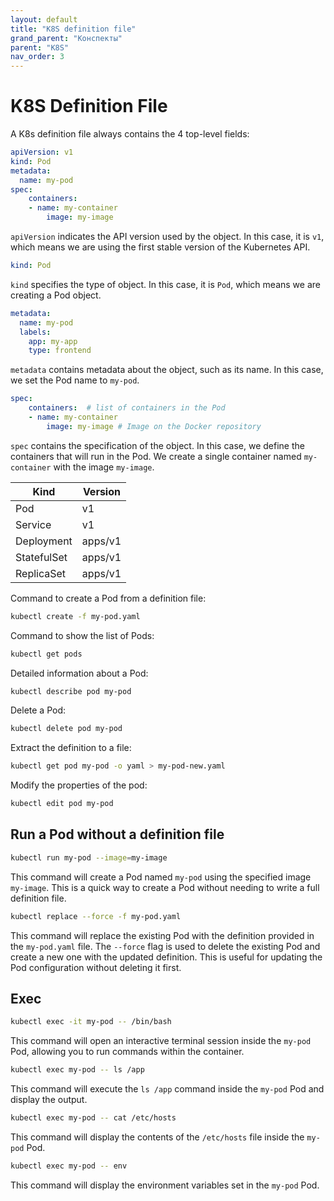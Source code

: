 ```yaml
---
layout: default
title: "K8S definition file"
grand_parent: "Конспекты"
parent: "K8S"
nav_order: 3
---
```


# K8S Definition File

A K8s definition file always contains the 4 top-level fields:

```yaml
apiVersion: v1
kind: Pod
metadata:
  name: my-pod
spec:
    containers:
    - name: my-container
        image: my-image
```

`apiVersion` indicates the API version used by the object. In this case, it is `v1`, which means we are using the first stable version of the Kubernetes API.

```yaml
kind: Pod
```

`kind` specifies the type of object. In this case, it is `Pod`, which means we are creating a Pod object.

```yaml
metadata:
  name: my-pod
  labels:
    app: my-app
    type: frontend
```

`metadata` contains metadata about the object, such as its name. In this case, we set the Pod name to `my-pod`.

```yaml
spec:
    containers:  # list of containers in the Pod
    - name: my-container
        image: my-image # Image on the Docker repository
```

`spec` contains the specification of the object. In this case, we define the containers that will run in the Pod. We create a single container named `my-container` with the image `my-image`.

| Kind | Version |
| ---- | ------- |
| Pod | v1 |
| Service | v1 |
| Deployment | apps/v1 |
| StatefulSet | apps/v1 |
| ReplicaSet | apps/v1 |

Command to create a Pod from a definition file:

```bash
kubectl create -f my-pod.yaml
```

Command to show the list of Pods:

```bash
kubectl get pods
```

Detailed information about a Pod:

```bash
kubectl describe pod my-pod
```

Delete a Pod:

```bash
kubectl delete pod my-pod
```

Extract the definition to a file:

```bash
kubectl get pod my-pod -o yaml > my-pod-new.yaml
```

Modify the properties of the pod:

```bash
kubectl edit pod my-pod
```
## Run a Pod without a definition file
```bash
kubectl run my-pod --image=my-image
```
This command will create a Pod named `my-pod` using the specified image `my-image`. This is a quick way to create a Pod without needing to write a full definition file.

```bash
kubectl replace --force -f my-pod.yaml
```
This command will replace the existing Pod with the definition provided in the `my-pod.yaml` file. The `--force` flag is used to delete the existing Pod and create a new one with the updated definition. This is useful for updating the Pod configuration without deleting it first.


## Exec
```bash
kubectl exec -it my-pod -- /bin/bash
```
This command will open an interactive terminal session inside the `my-pod` Pod, allowing you to run commands within the container.

```bash
kubectl exec my-pod -- ls /app
```
This command will execute the `ls /app` command inside the `my-pod` Pod and display the output.

```bash
kubectl exec my-pod -- cat /etc/hosts
```
This command will display the contents of the `/etc/hosts` file inside the `my-pod` Pod.

```bash
kubectl exec my-pod -- env
```
This command will display the environment variables set in the `my-pod` Pod.
